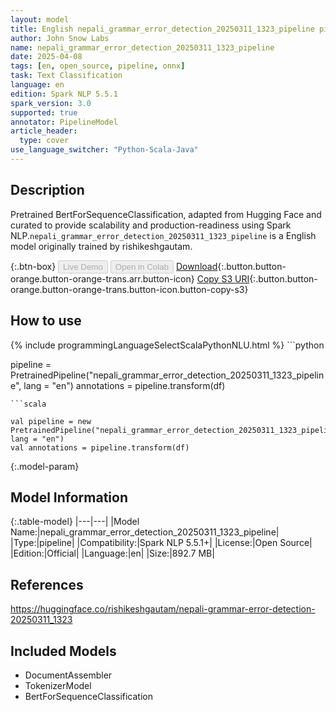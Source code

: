```yaml
---
layout: model
title: English nepali_grammar_error_detection_20250311_1323_pipeline pipeline BertForSequenceClassification from rishikeshgautam
author: John Snow Labs
name: nepali_grammar_error_detection_20250311_1323_pipeline
date: 2025-04-08
tags: [en, open_source, pipeline, onnx]
task: Text Classification
language: en
edition: Spark NLP 5.5.1
spark_version: 3.0
supported: true
annotator: PipelineModel
article_header:
  type: cover
use_language_switcher: "Python-Scala-Java"
---
```


## Description

Pretrained BertForSequenceClassification, adapted from Hugging Face and curated to provide scalability and production-readiness using Spark NLP.`nepali_grammar_error_detection_20250311_1323_pipeline` is a English model originally trained by rishikeshgautam.

{:.btn-box}
<button class="button button-orange" disabled>Live Demo</button>
<button class="button button-orange" disabled>Open in Colab</button>
[Download](https://s3.amazonaws.com/auxdata.johnsnowlabs.com/public/models/nepali_grammar_error_detection_20250311_1323_pipeline_en_5.5.1_3.0_1744116103688.zip){:.button.button-orange.button-orange-trans.arr.button-icon}
[Copy S3 URI](s3://auxdata.johnsnowlabs.com/public/models/nepali_grammar_error_detection_20250311_1323_pipeline_en_5.5.1_3.0_1744116103688.zip){:.button.button-orange.button-orange-trans.button-icon.button-copy-s3}

## How to use



<div class="tabs-box" markdown="1">
{% include programmingLanguageSelectScalaPythonNLU.html %}
```python

pipeline = PretrainedPipeline("nepali_grammar_error_detection_20250311_1323_pipeline", lang = "en")
annotations =  pipeline.transform(df)   

```
```scala

val pipeline = new PretrainedPipeline("nepali_grammar_error_detection_20250311_1323_pipeline", lang = "en")
val annotations = pipeline.transform(df)

```
</div>

{:.model-param}
## Model Information

{:.table-model}
|---|---|
|Model Name:|nepali_grammar_error_detection_20250311_1323_pipeline|
|Type:|pipeline|
|Compatibility:|Spark NLP 5.5.1+|
|License:|Open Source|
|Edition:|Official|
|Language:|en|
|Size:|892.7 MB|

## References

https://huggingface.co/rishikeshgautam/nepali-grammar-error-detection-20250311_1323

## Included Models

- DocumentAssembler
- TokenizerModel
- BertForSequenceClassification